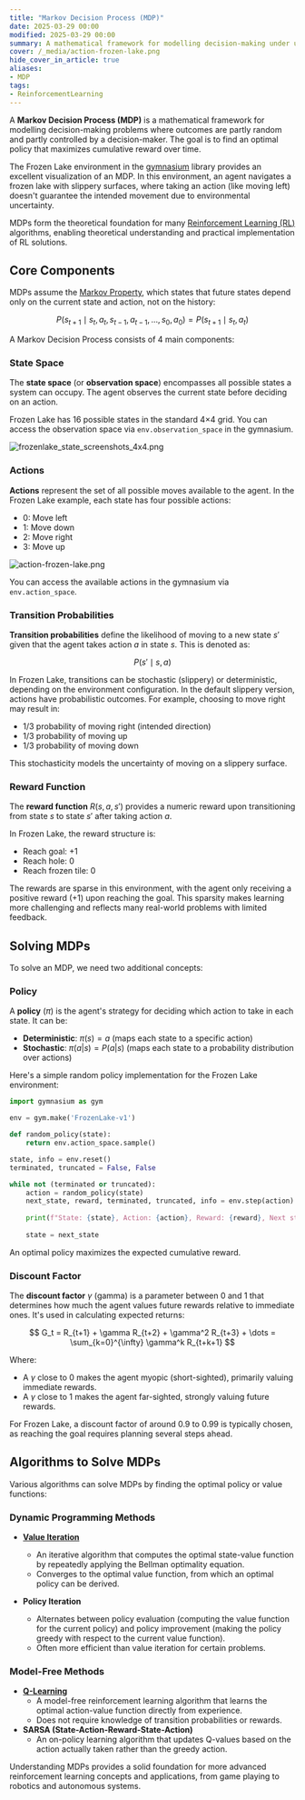 ```yaml
---
title: "Markov Decision Process (MDP)"
date: 2025-03-29 00:00
modified: 2025-03-29 00:00
summary: A mathematical framework for modelling decision-making under uncertainty
cover: /_media/action-frozen-lake.png
hide_cover_in_article: true
aliases:
- MDP
tags:
- ReinforcementLearning
---
```


A **Markov Decision Process (MDP)** is a mathematical framework for modelling decision-making problems where outcomes are partly random and partly controlled by a decision-maker. The goal is to find an optimal policy that maximizes cumulative reward over time.

The Frozen Lake environment in the [gymnasium](https://gymnasium.farama.org/) library provides an excellent visualization of an MDP. In this environment, an agent navigates a frozen lake with slippery surfaces, where taking an action (like moving left) doesn't guarantee the intended movement due to environmental uncertainty.

MDPs form the theoretical foundation for many [Reinforcement Learning (RL)](reinforcement-learning.md) algorithms, enabling theoretical understanding and practical implementation of RL solutions.

## Core Components

MDPs assume the [Markov Property](markov-property.md), which states that future states depend only on the current state and action, not on the history:

$$
P(s_{t+1} \mid s_t, a_t, s_{t-1}, a_{t-1}, \dots, s_0, a_0) = P(s_{t+1} \mid s_t, a_t)
$$

A Markov Decision Process consists of 4 main components:

### State Space

The **state space** (or **observation space**) encompasses all possible states a system can occupy. The agent observes the current state before deciding on an action.

Frozen Lake has 16 possible states in the standard 4×4 grid. You can access the observation space via `env.observation_space` in the gymnasium.

![frozenlake_state_screenshots_4x4.png](../_media/frozenlake_state_screenshots_4x4.png)

### Actions

**Actions** represent the set of all possible moves available to the agent. In the Frozen Lake example, each state has four possible actions:

* 0: Move left
* 1: Move down
* 2: Move right
* 3: Move up

![action-frozen-lake.png](../_media/action-frozen-lake.png)

You can access the available actions in the gymnasium via `env.action_space`.

### Transition Probabilities

**Transition probabilities** define the likelihood of moving to a new state $s'$ given that the agent takes action $a$ in state $s$. This is denoted as:

$$
P(s' \mid s, a)
$$

In Frozen Lake, transitions can be stochastic (slippery) or deterministic, depending on the environment configuration. In the default slippery version, actions have probabilistic outcomes. For example, choosing to move right may result in:

- 1/3 probability of moving right (intended direction)
- 1/3 probability of moving up
- 1/3 probability of moving down

This stochasticity models the uncertainty of moving on a slippery surface.

### Reward Function

The **reward function** $R(s, a, s')$ provides a numeric reward upon transitioning from state $s$ to state $s'$ after taking action $a$.

In Frozen Lake, the reward structure is:

- Reach goal: +1
- Reach hole: 0
- Reach frozen tile: 0

The rewards are sparse in this environment, with the agent only receiving a positive reward (+1) upon reaching the goal. This sparsity makes learning more challenging and reflects many real-world problems with limited feedback.

## Solving MDPs

To solve an MDP, we need two additional concepts:

### Policy

A **policy** ($\pi$) is the agent's strategy for deciding which action to take in each state. It can be:

- **Deterministic**: $\pi(s) = a$ (maps each state to a specific action)
- **Stochastic**: $\pi(a|s) = P(a|s)$ (maps each state to a probability distribution over actions)

Here's a simple random policy implementation for the Frozen Lake environment:

```python
import gymnasium as gym

env = gym.make('FrozenLake-v1')

def random_policy(state):
    return env.action_space.sample()

state, info = env.reset()
terminated, truncated = False, False

while not (terminated or truncated):
    action = random_policy(state)
    next_state, reward, terminated, truncated, info = env.step(action)
    
    print(f"State: {state}, Action: {action}, Reward: {reward}, Next state: {next_state}")
    
    state = next_state
```

An optimal policy maximizes the expected cumulative reward.

### Discount Factor

The **discount factor** $\gamma$ (gamma) is a parameter between 0 and 1 that determines how much the agent values future rewards relative to immediate ones. It's used in calculating expected returns:

$$
G_t = R_{t+1} + \gamma R_{t+2} + \gamma^2 R_{t+3} + \dots = \sum_{k=0}^{\infty} \gamma^k R_{t+k+1}
$$

Where:

- A $\gamma$ close to 0 makes the agent myopic (short-sighted), primarily valuing immediate rewards.
- A $\gamma$ close to 1 makes the agent far-sighted, strongly valuing future rewards.

For Frozen Lake, a discount factor of around 0.9 to 0.99 is typically chosen, as reaching the goal requires planning several steps ahead.

## Algorithms to Solve MDPs

Various algorithms can solve MDPs by finding the optimal policy or value functions:

### Dynamic Programming Methods

* **[Value Iteration](Value%20Iteration.md)**
    * An iterative algorithm that computes the optimal state-value function by repeatedly applying the Bellman optimality equation.
    * Converges to the optimal value function, from which an optimal policy can be derived.

* **Policy Iteration**
    * Alternates between policy evaluation (computing the value function for the current policy) and policy improvement (making the policy greedy with respect to the current value function).
    * Often more efficient than value iteration for certain problems.

### Model-Free Methods

* **[Q-Learning](q-learning.md)**
    * A model-free reinforcement learning algorithm that learns the optimal action-value function directly from experience.
    * Does not require knowledge of transition probabilities or rewards.
* **SARSA (State-Action-Reward-State-Action)**
    * An on-policy learning algorithm that updates Q-values based on the action actually taken rather than the greedy action.

Understanding MDPs provides a solid foundation for more advanced reinforcement learning concepts and applications, from game playing to robotics and autonomous systems.